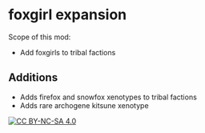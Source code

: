 # foxgirl expansion
Scope of this mod:
- Add foxgirls to tribal factions

## Additions
- Adds firefox and snowfox xenotypes to tribal factions
- Adds rare archogene kitsune xenotype

[![CC BY-NC-SA 4.0][cc-by-nc-sa-shield]][cc-by-nc-sa]

[cc-by-nc-sa]: http://creativecommons.org/licenses/by-nc-sa/4.0/
[cc-by-nc-sa-shield]: https://img.shields.io/badge/License-CC%20BY--NC--SA%204.0-lightgrey.svg